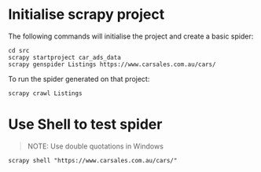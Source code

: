 # Initialise scrapy project

The following commands will initialise the project and create a basic spider:

```
cd src
scrapy startproject car_ads_data
scrapy genspider Listings https://www.carsales.com.au/cars/
```

To run the spider generated on that project:
```
scrapy crawl Listings
```

# Use Shell to test spider
> NOTE: Use double quotations in Windows
```
scrapy shell "https://www.carsales.com.au/cars/"
```